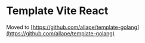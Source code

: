 # Template Vite React

Moved to [https://github.com/allape/template-golang](https://github.com/allape/template-golang)
